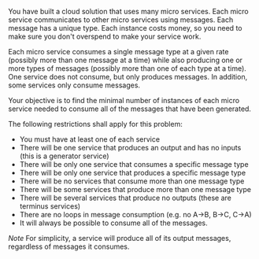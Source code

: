 You have built a cloud solution that uses many micro services. Each micro service communicates to other micro services using messages. Each message has a unique type. Each instance costs money, so you need to make sure you don't overspend to make your service work.

Each micro service consumes a single message type at a given rate (possibly more than one message at a time) while also producing one or more types of messages (possibly more than one of each type at a time). 
One service does not consume, but only produces messages. In addition, some services only consume messages.

Your objective is to find the minimal number of instances of each micro service needed to consume all of the messages that have been generated.

The following restrictions shall apply for this problem:
* You must have at least one of each service
* There will be one service that produces an output and has no inputs (this is a generator service)
* There will be only one service that consumes a specific message type
* There will be only one service that produces a specific message type
* There will be no services that consume more than one message type
* There will be some services that produce more than one message type
* There will be several services that produce no outputs (these are terminus services)
* There are no loops in message consumption (e.g. no A->B, B->C, C->A)
* It will always be possible to consume all of the messages.

*Note* For simplicity, a service will produce all of its output messages, regardless of messages it consumes.